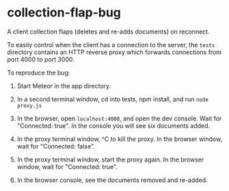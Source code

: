 collection-flap-bug
===================

A client collection flaps (deletes and re-adds documents) on
reconnect.

To easily control when the client has a connection to the server, the
`tests` directory contains an HTTP reverse proxy which forwards
connections from port 4000 to port 3000.

To reproduce the bug:

1. Start Meteor in the app directory.

2. In a second terminal window, cd into tests, npm install, and run
`node proxy.js`

3. In the browser, open `localhost:4000`, and open the dev console.
Wait for "Connected: true".  In the console you will see six documents
added.

4. In the proxy terminal window, ^C to kill the proxy.  In the browser
window, wait for "Connected: false".

5. In the proxy terminal window, start the proxy again.  In the
browser window, wait for "Connected: true".

6. In the browser console, see the documents removed and re-added.
